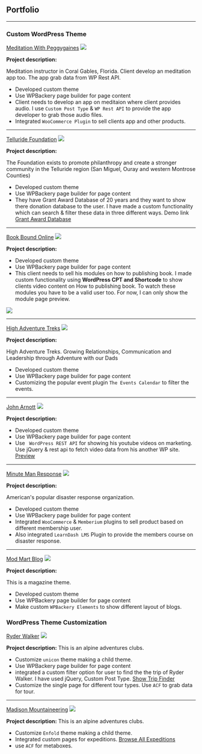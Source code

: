 ## Portfolio

---

### Custom WordPress Theme

[Meditation With Peggygaines](https://www.meditationwithpeggygaines.com/)
<img src="images/meditationwithpeggygaines.jpg?raw=true"/>

**Project description:**

Meditation instructor in Coral Gables, Florida. Client develop an meditation app too. The app grab data from WP Rest API.

* Developed custom theme
* Use WPBackery page builder for page content
* Client needs to develop an app on meditaion where client provides audio. I use ```Custom Post Type``` & ```WP Rest API``` to provide the app developer to grab those audio files.
* Integrated ```WooCommerce Plugin``` to sell clients app and other products.

---

[Telluride Foundation](telluridefoundation.org)
<img src="images/TellurideFoundation.jpg?raw=true"/>

**Project description:**

The Foundation exists to promote philanthropy and create a stronger community in the Telluride region (San Miguel, Ouray and western Montrose Counties)

* Developed custom theme
* Use WPBackery page builder for page content
* They have Grant Award Database of 20 years and they want to show there donation database to the user. I have made a custom functionality which can search & filter these data in three different ways. Demo link <a href="https://telluridefoundation.org/nonprofits/grant-award-database/" target="_blank">Grant Award Database</a>

---
[Book Bound Online](https://www.bookboundonline.com/)
<img src="images/bookboundonline.jpg?raw=true"/>

**Project description:**

* Developed custom theme
* Use WPBackery page builder for page content
* This client needs to sell his modules on how to publishing book. I made custom functionality using <strong>WordPress CPT and Shortcode</strong> to show clients video content on How to publishing book. To watch these modules you have to be a valid user too. For now, I can only show the module page preview. 

<img src="images/bookboundmodules.jpg?raw=true"/>

---
[High Adventure Treks](https://www.highadventuretreks.org/calendar/)
<img src="images/highadventuretrek.jpg?raw=true"/>

**Project description:**

High Adventure Treks. Growing Relationships, Communication and Leadership through Adventure with our Dads

* Developed custom theme
* Use WPBackery page builder for page content
* Customizing the popular event plugin `The Events Calendar` to filter the events.

---
[John Arnott](https://johnarnott.com/)
<img src="images/johnarnott.jpg?raw=true"/>

**Project description:**

* Developed custom theme
* Use WPBackery page builder for page content
* Use ``` WordPress REST API``` for showing his youtube videos on marketing. Use jQuery & rest api to fetch video data from his another WP site. <a href="https://johnarnott.com/video/" target="_blank">Preview</a>

---

[Minute Man Response](https://www.minutemanresponse.org/)
<img src="images/minutemanresponse.jpg?raw=true"/>

**Project description:**

American's popular disaster response organization.

* Developed custom theme
* Use WPBackery page builder for page content
* Integrated ```WooCommerce``` & ```Memberium``` plugins to sell product based on different membership user.
* Also integrated ```LearnDash LMS``` Plugin to provide the members course on disaster response.

---

[Mod Mart Blog](https://blog.modmart.com/)
<img src="images/modmart.jpg?raw=true"/>

**Project description:**

This is a magazine theme.

* Developed custom theme
* Use WPBackery page builder for page content
* Make custom ```WPBackery Elements``` to show different layout of blogs. 



### WordPress Theme Customization

[Ryder Walker](https://ryderwalker.com/)
<img src="images/ryderwalker.jpg?raw=true"/>

**Project description:**
This is an alpine adventures clubs.

* Customize ```unicon``` theme making a child theme.
* Use WPBackery page builder for page content
* integrated a custom filter option for user to find the the trip of Ryder Walker. I have used jQuery, Custom Post Type. <a href="https://ryderwalker.com/tours/" target="_blank">Show Trip Finder</a>
* Customize the single page for different tour types. Use ```ACF``` to grab data for tour.

---

[Madison Mountaineering](https://madisonmountaineering.com/)
<img src="images/madisonmountaineering.jpg?raw=true"/>

**Project description:**
This is an alpine adventures clubs.

* Customize ```Enfold``` theme making a child theme.
* Integrated custom pages for expeditions. <a href="https://madisonmountaineering.com/expeditions/" target="_blank"> Browse All Expeditions</a>
* use ```ACF``` for metaboxes.

